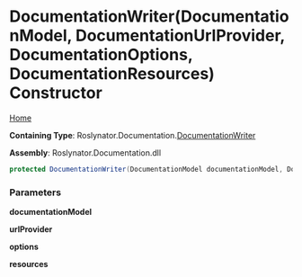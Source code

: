 # DocumentationWriter\(DocumentationModel, DocumentationUrlProvider, DocumentationOptions, DocumentationResources\) Constructor

[Home](../../../../README.md#_top)

**Containing Type**: Roslynator\.Documentation\.[DocumentationWriter](../README.md#_top)

**Assembly**: Roslynator\.Documentation\.dll

```csharp
protected DocumentationWriter(DocumentationModel documentationModel, DocumentationUrlProvider urlProvider, DocumentationOptions options = null, DocumentationResources resources = null)
```

### Parameters

**documentationModel**

**urlProvider**

**options**

**resources**
